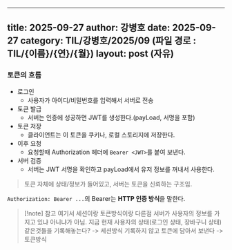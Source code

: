  ---
 title: 2025-09-27
 author: 강병호
 date: 2025-09-27
 category: TIL/강병호/2025/09 (파일 경로 : TIL/{이름}/{연}/{월})
 layout: post (자유)
 ---

### 토큰의 흐름

- 로그인
    - 사용자가 아이디/비밀번호를 입력해서 서버로 전송
- 토큰 발급
    - 서버는 인증에 성공하면 JWT를 생성한다.(payLoad, 서명을 포함)
- 토큰 저장
    - 클라이언트는 이 토큰을 쿠키나, 로컬 스토리지에 저장한다.
- 이후 요청
    - 요청할때 Authorization 헤더에 `Bearer <JWT>`를 붙여 보낸다.
- 서버 검증
    - 서버는 JWT 서명을 확인하고 payLoad에서 유저 정보를 꺼내서 사용한다.

> 토큰 자체에 상태/정보가 들어있고, 서버는 토큰을 신뢰하는 구조임.
> 

`Authorization: Bearer ...`의 Bearer는 **HTTP 인증 방식**을 말한다.

> [!note] 참고
여기서 세션이랑 토큰방식이랑 다른점
서버가 사용자의 정보를 가지고 있냐 아니냐가 아님. 지금 현재 사용자의 상태(로그인 상태, 장바구니 상태)
같은것들을 기록해놓는다? -> 세션방식
기록하지 않고 토큰에 담아서 보낸다 -> 토큰방식
>
